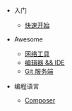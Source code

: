 * 入门
  * [快速开始](README.md)

* Awesome
  * [网络工具](docs/awesome/network.md)
  * [编辑器 && IDE](docs/awesome/editor.md)
  * [Git 服务端](docs/awesome/git-server.md)

* 编程语言
  * [Composer](docs/components/composer.md)